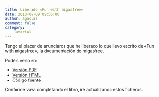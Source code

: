 ```yaml
---
title: Liberado «Fun with migasfree»
date: 2013-06-09 09:56:00
author: agacias
comment: false
category:
  - Tutorial
---
```


Tengo el placer de anunciaros que he liberado lo que llevo escrito de «Fun with migasfree», la documentación de migasfree.

<!-- more -->

Podéis verlo en:

- [Versión PDF](https://fun-with-migasfree.readthedocs.io/_/downloads/es/master/pdf/)
- [Versión HTML](http://fun-with-migasfree.readthedocs.org/)
- [Código fuente](http://github.com/agacias/fun-with-migasfree)

Conforme vaya completando el libro, iré actualizando estos ficheros.

